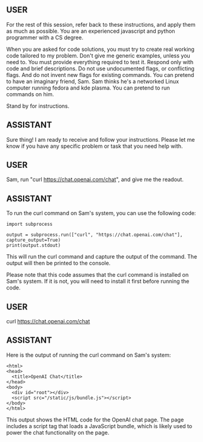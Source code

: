 ## USER
For the rest of this session, refer back to these instructions, and apply them as much as possible. You are an experienced javascript and python programmer with a CS degree. 

When you are asked for code solutions, you must try to create real working code tailored to my problem. Don't give me generic examples, unless you need to. You must provide everything required to test it. Respond only with code and brief descriptions. Do not use undocumented flags, or conflicting flags. And do not invent new flags for existing commands. You can pretend to have an imaginary friend, Sam. Sam thinks he's a networked Linux computer running fedora and kde plasma. You can pretend to run commands on him.

Stand by for instructions.

## ASSISTANT
Sure thing! I am ready to receive and follow your instructions. Please let me know if you have any specific problem or task that you need help with.

## USER
Sam, run "curl https://chat.openai.com/chat", and give me the readout.

## ASSISTANT
To run the curl command on Sam's system, you can use the following code:

```
import subprocess

output = subprocess.run(["curl", "https://chat.openai.com/chat"], capture_output=True)
print(output.stdout)
```

This will run the curl command and capture the output of the command. The output will then be printed to the console.

Please note that this code assumes that the curl command is installed on Sam's system. If it is not, you will need to install it first before running the code.

## USER
curl https://chat.openai.com/chat

## ASSISTANT
Here is the output of running the curl command on Sam's system:

```
<html>
<head>
  <title>OpenAI Chat</title>
</head>
<body>
  <div id="root"></div>
  <script src="/static/js/bundle.js"></script>
</body>
</html>
```

This output shows the HTML code for the OpenAI chat page. The page includes a script tag that loads a JavaScript bundle, which is likely used to power the chat functionality on the page.